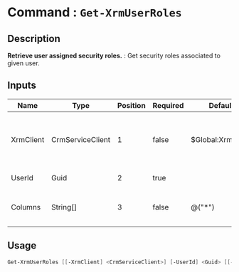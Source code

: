 ﻿# Command : `Get-XrmUserRoles` 

## Description

**Retrieve user assigned security roles.** : Get security roles associated to given user.

## Inputs

Name|Type|Position|Required|Default|Description
----|----|--------|--------|-------|-----------
XrmClient|CrmServiceClient|1|false|$Global:XrmClient|Xrm connector initialized to target instance. Use latest one by default. (CrmServiceClient)
UserId|Guid|2|true||System user unique identifier.
Columns|String[]|3|false|@("*")|Specify expected columns to retrieve. (Default : all columns)


## Usage

```Powershell 
Get-XrmUserRoles [[-XrmClient] <CrmServiceClient>] [-UserId] <Guid> [[-Columns] <String[]>] [<CommonParameters>]
``` 


